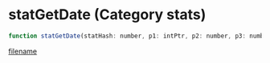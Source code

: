 # statGetDate (Category stats)

```js
function statGetDate(statHash: number, p1: intPtr, p2: number, p3: number): Array
```

[filename](statGetDate_m.md ':include')